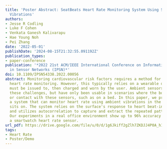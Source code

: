 ```yaml
---
title: 'Poster Abstract: SeatBeats Heart Rate Monitoring System Using Structural Seat
  Vibrations'
authors:
- Jesse R Codling
- Luke F Cohen
- Venkata Ganesh Kalivarapu
- Hae Young Noh
- Pei Zhang
date: '2022-05-01'
publishDate: '2024-08-15T21:32:55.091192Z'
publication_types:
- paper-conference
publication: '*2022 21st ACM/IEEE International Conference on Information Processing
  in Sensor Networks (IPSN)*'
doi: 10.1109/IPSN54338.2022.00056
abstract: Monitoring cardiovascular risk factors requires a method for con-tinuous
  heart rate monitoring. However, this typically relies on a wearable device which
  must be issued to, then charged and worn by the user. Ambient sensors can address
  these challenges, but have only been usable in scenarios where the body is in proximity
  or contact with these sensors, such as on a bed. In this paper, we present SeatBeats,
  a system that can monitor heart rate using ambient vibrations in the surface a user
  sits on. The system relies on the surface's response to heart beat-induced vibrations
  and utilizes autocorrelation to capture and extract the repeated pattern beats.
  Our experiments in a real office environment show up to 96% accuracy relative to
  a smartwatch heart rate sensor.
url_pdf: https://drive.google.com/file/u/0/d/1g6Jkiff2gZlh7ZKDJJ4P0A_h1XfIuiy8/view
tags:
- Heart Rate
- Poster/Demo
---
```

